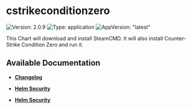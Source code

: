 # cstrikeconditionzero

![Version: 2.0.9](https://img.shields.io/badge/Version-2.0.9-informational?style=flat-square) ![Type: application](https://img.shields.io/badge/Type-application-informational?style=flat-square) ![AppVersion: "latest"](https://img.shields.io/badge/AppVersion-"latest"-informational?style=flat-square)

This Chart will download and install SteamCMD. It will also install Counter-Strike Condition Zero and run it.

## Available Documentation

- [**Changelog**](CHANGELOG)

- [**Helm Security**](container-security)

- [**Helm Security**](helm-security)

